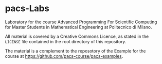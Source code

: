 # pacs-Labs #
Laboratory for the course Advanced Programming For Scientific Computing for Master Students in Mathematical Engineering at Politecnico di Milano.

All material is covered by a Creative Commons Licence, as stated in the `LICENSE` file contained in the root directory of this repository.

The material is a complement to the reposotory of the Example for the course at  <https://github.com/pacs-course/pacs-examples>.
